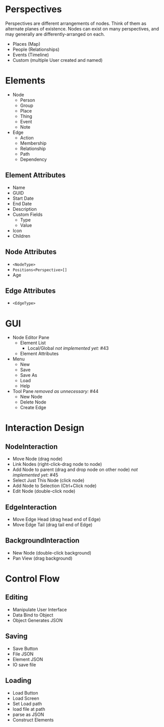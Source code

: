 # Perspectives
Perspectives are different arrangements of nodes. Think of them as alternate planes of existence. Nodes can exist on many perspectives, and may generally are differently-arranged on each.

* Places (Map)
* People (Relationships)
* Events (Timeline)
* Custom (multiple User created and named)

# Elements
* Node
	* Person
	* Group
	* Place
	* Thing
	* Event
	* Note
* Edge
	* Action
	* Membership
	* Relationship
	* Path
	* Dependency

## Element Attributes
* Name
* GUID
* Start Date
* End Date
* Description
* Custom Fields
	* Type
	* Value
* Icon
* Children

## Node Attributes
* `<NodeType>`
* `Positions<Perspective>[]`
* Age

## Edge Attributes
* `<EdgeType>`

# GUI
* Node Editor Pane
	* Element List
		* Local/Global *not implemented yet:* #43
	* Element Attributes
* Menu
	* New
	* Save
	* Save As
	* Load
	* Help
* Tool Pane *removed as unnecessary:* #44
	* New Node
	* Delete Node
	* Create Edge

# Interaction Design

## NodeInteraction
* Move Node (drag node)
* Link Nodes (right-click-drag node to node)
* Add Node to parent (drag and drop node on other node) *not implemented yet:* #45
* Select Just This Node (click node)
* Add Node to Selection (Ctrl+Click node)
* Edit Node (double-click node)

## EdgeInteraction
* Move Edge Head (drag head end of Edge)
* Move Edge Tail (drag tail end of Edge)

## BackgroundInteraction
* New Node (double-click background)
* Pan View (drag background)

# Control Flow

## Editing
* Manipulate User Interface
* Data Bind to Object
* Object Generates JSON

## Saving
* Save Button
* File JSON
* Element JSON
* IO save file

## Loading
* Load Button
* Load Screen
* Set Load path
* load file at path
* parse as JSON
* Construct Elements
